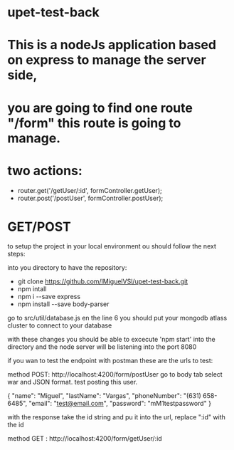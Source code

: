 # upet-test-back

# This is a nodeJs application based on express to manage the server side,

# you are going to find one route "/form" this route is going to manage.

# two actions:
- router.get('/getUser/:id', formController.getUser);
- router.post('/postUser', formController.postUser);

# GET/POST

to setup the project in your local environment ou should follow the next steps:

into you directory to have the repository:

 - git clone https://github.com/lMiguelVSl/upet-test-back.git
 - npm intall
 - npm i --save express
- npm install --save body-parser

go to src/util/database.js en the line 6 you should put your mongodb atlass cluster to connect to your database


with these changes you should be able to excecute 'npm start' into the directory and the node server will be listening into the port 8080

if you wan to test the endpoint with postman these are the urls to test:

method POST:   http://localhost:4200/form/postUser
go to body tab select war and JSON format.
test posting this user.

{
    "name": "Miguel",
    "lastName": "Vargas",
    "phoneNumber": "(631) 658-6485",
    "email": "test@email.com",
    "password": "mM1testpassword"
}

with the response take the id string and pu it into the url, replace ":id" with the id

method GET :   http://localhost:4200/form/getUser/:id




